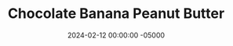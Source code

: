 ---
layout: post
title:  "Chocolate Banana Peanut Butter"
date:   2024-02-12 00:00:00 -05000
categories: 
- Recipes
- Sauces, etc.
permalink: /recipes/choc-pb
image: /assets/Food/Spreads, Sauces, Toppings/Flavored Nut Butters/flavored-pb-cover.jpg
ing: chocpb-ing
facts: chocpb-facts
Prep: 10
Rest: 
Cook: 
Source1: 
Source2: 
Description: I love myself a classic natural nut butter, but sometimes I like to mix it up with various different flavors. It's sweet but sugar free, healthy, and lower in fat, since some of the nuts are replaced with fruit or other ingredients. I've also added a scoop of protein powder to add some more protein, since there is proportionally less nuts than regular nut butter.
Instructions: 
- In a food processor, blend together the nuts until a smooth nut butter is formed. Scrape down the sides every minute or so. This should take about 5-10 minutes<br><br>

- Then, choose your flavor, and blend in the rest of the ingredients with the salt (optional, depending on the saltiness of your nuts), sweetener (liquid monk fruit or stevia), and protein powder (unflavored whey)<br><br>

- Chocolate Banana - use peanuts as your nut, along wiht 1 ripe banana (110 g) and 1/4 cup (20 g) cocoa powder

- For my other flavored nut butters, check out the links below<br><br>
- <p><a href="cran-almond">Cranberry Almond Butter</a></p>
- <p><a href="straw-mint">Strawberry Mint Pistachio Butter</a></p>
---